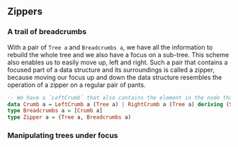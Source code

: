 ## Zippers

### A trail of breadcrumbs
With a pair of `Tree a` and `Breadcrumbs a`, we have all the information to rebuild the whole tree and we also have a focus on a sub-tree. This scheme also enables us to easily move up, left and right. Such a pair that contains a focused part of a data structure and its surroundings is called a zipper, because moving our focus up and down the data structure resembles the operation of a zipper on a regular pair of pants.
```Haskell
-- We have a `LeftCrumb` that also contains the element in the node that we moved from and the right tree that we didn't visit.
data Crumb a = LeftCrumb a (Tree a) | RightCrumb a (Tree a) deriving (Show) 
type Breadcrumbs a = [Crumb a] 
type Zipper a = (Tree a, Breadcrumbs a) 
```

### Manipulating trees under focus
